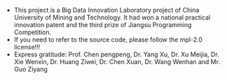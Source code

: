 - This project is a Big Data Innovation Laboratory project of China University of Mining and Technology. It had won a national practical innovation patent and the third prize of Jiangsu Programming Competition. 
- If you need to refer to the source code, please follow the mpl-2.0 license!!!
- Express gratitude: Prof. Chen pengpeng, Dr. Yang Xu, Dr. Xu Meijia, Dr. Xie Wenxin, Dr. Huang Ziwei, Dr. Chen Xuan, Dr. Wang Wenhan and Mr. Guo Ziyang
